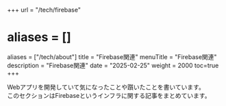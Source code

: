 +++
url = "/tech/firebase"
# aliases = []
aliases = ["/tech/about"]
title = "Firebase関連"
menuTitle = "Firebase関連"
description = "Firebase関連"
date = "2025-02-25"
weight = 2000
toc=true
+++

Webアプリを開発していて気になったことや躓いたことを書いています。  
このセクションはFirebaseというインフラに関する記事をまとめています。
